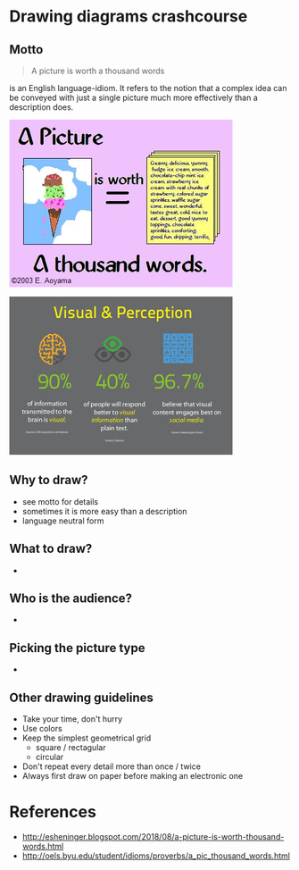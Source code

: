 # Drawing diagrams crashcourse

## Motto

> A picture is worth a thousand words

is an English language-idiom. It refers to the notion that a complex idea can be conveyed with just a single picture much more effectively than a description does.

![A picture is worth a thousand words](pictures/pic-thousand-words.jpg)

![Visual form and it's perception](pictures/the-power-of-visual-content.jpg)

## Why to draw?

 * see motto for details
 * sometimes it is more easy than a description
 * language neutral form

## What to draw?

 * 

## Who is the audience?

 * 

## Picking the picture type

 * 
 
## Other drawing guidelines

 * Take your time, don't hurry
 * Use colors
 * Keep the simplest geometrical grid
   * square / rectagular
   * circular
 * Don't repeat every detail more than once / twice
 * Always first draw on paper before making an electronic one


# References
 * http://esheninger.blogspot.com/2018/08/a-picture-is-worth-thousand-words.html
 * http://oels.byu.edu/student/idioms/proverbs/a_pic_thousand_words.html
